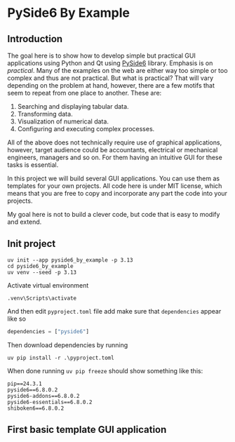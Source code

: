 PySide6 By Example
==================

## Introduction
The goal here is to show how to develop simple but practical GUI 
applications using Python and Qt 
using [PySide6](https://wiki.qt.io/Qt_for_Python) library. Emphasis 
is on _practical_. Many of the examples on the web are either way 
too simple or too complex and thus are not practical. But what is 
practical? That will vary depending on the problem at hand, however, 
there are a few motifs that seem to repeat from one place to another. 
These are:

1. Searching and displaying tabular data.
2. Transforming data.
3. Visualization of numerical data.
4. Configuring and executing complex processes.

All of the above does not technically require use of graphical 
applications, however, target audience could be accountants, 
electrical or mechanical engineers, managers and so on. For them
having an intuitive GUI for these tasks is essential.

In this project we will build several GUI applications. You can use
them as templates for your own projects. All code here is under MIT 
license, which means that you are free to copy and incorporate any 
part the code into your projects.

My goal here is not to build a clever code, but code that is easy 
to modify and extend. 


## Init project

```shell
uv init --app pyside6_by_example -p 3.13
cd pyside6_by_example
uv venv --seed -p 3.13
```

Activate virtual environment

```shell
.venv\Scripts\activate
```

And then edit `pyproject.toml` file add make sure that `dependencies` appear like so
```python
dependencies = ["pyside6"]
```

Then download dependencies by running
```shell
uv pip install -r .\pyproject.toml
```

When done running `uv pip freeze` should show something like this:
```shell
pip==24.3.1
pyside6==6.8.0.2
pyside6-addons==6.8.0.2
pyside6-essentials==6.8.0.2
shiboken6==6.8.0.2
```

## First basic template GUI application